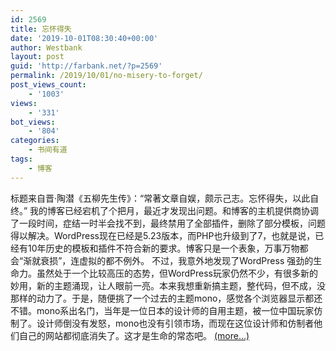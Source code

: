 ```yaml
---
id: 2569
title: 忘怀得失
date: '2019-10-01T08:30:40+00:00'
author: Westbank
layout: post
guid: 'http://farbank.net/?p=2569'
permalink: /2019/10/01/no-misery-to-forget/
post_views_count:
    - '1003'
views:
    - '331'
bot_views:
    - '804'
categories:
    - 书间有道
tags:
    - 博客
---
```


标题来自晋·陶潜《五柳先生传》：“常著文章自娱，颇示己志。忘怀得失，以此自终。” 我的博客已经宕机了个把月，最近才发现出问题。和博客的主机提供商协调了一段时间，症结一时半会找不到，最终禁用了全部插件，删除了部分模板，问题得以解决。WordPress现在已经是5.23版本，而PHP也升级到了7，也就是说，已经有10年历史的模板和插件不符合新的要求。博客只是一个表象，万事万物都会“渐就衰损”，连虚拟的都不例外。 不过，我意外地发现了WordPress 强劲的生命力。虽然处于一个比较高压的态势，但WordPress玩家仍然不少，有很多新的妙用，新的主题涌现，让人眼前一亮。本来我想重新搞主题，整代码，但不成，没那样的动力了。于是，随便挑了一个过去的主题mono，感觉各个浏览器显示都还不错。mono系出名门，当年是一位日本的设计师的自用主题，被一位中国玩家仿制了。设计师倒没有发怒，mono也没有引领市场，而现在这位设计师和仿制者他们自己的网站都彻底消失了。这才是生命的常态吧。 [<span aria-label="Continue reading 忘怀得失">(more…)</span>](http://farbank.net/2019/10/01/no-misery-to-forget/#more-2569)